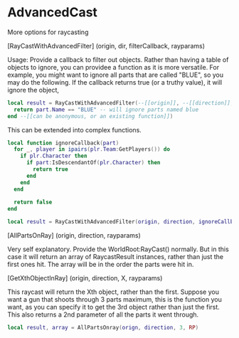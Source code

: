 # AdvancedCast
More options for raycasting

\[RayCastWithAdvancedFilter\] (origin, dir, filterCallback, rayparams)

Usage: Provide a callback to filter out objects. Rather than having a table of objects to ignore, you can providee a function as it is more versatile. For example, you might want to ignore all parts that are called "BLUE", so you may do the following. If the callback returns true (or a truthy value), it will ignore the object,

```lua
local result = RayCastWithAdvancedFilter(--[[origin]], --[[direction]], function(part)
  return part.Name == "BLUE" -- will ignore parts named blue
end --[[can be anonymous, or an existing function]])
```

This can be extended into complex functions.

```lua
local function ignoreCallback(part)
  for _, player in ipairs(plr.Team:GetPlayers()) do
    if plr.Character then
      if part:IsDescendantOf(plr.Character) then
        return true
      end
    end
  end
  
  return false
end

local result = RayCastWithAdvancedFilter(origin, direction, ignoreCallback) -- this will ignore players on the same team, useful for guns, etc,
```

\[AllPartsOnRay\] (origin, direction, rayparams)

Very self explanatory. Provide the WorldRoot:RayCast() normally. But in this case it will return an array of RaycastResult instances, rather than just the first ones hit. The array will be in the order the parts were hit in.

\[GetXthObjectInRay\] (origin, direction, X, rayparams)

This raycast will return the Xth object, rather than the first. Suppose you want a gun that shoots through 3 parts maximum, this is the function you want, as you can specify it to get the 3rd object rather than just the first. This also returns a 2nd parameter of all the parts it went through.

```lua
local result, array = AllPartsOnray(orign, direction, 3, RP)
```
